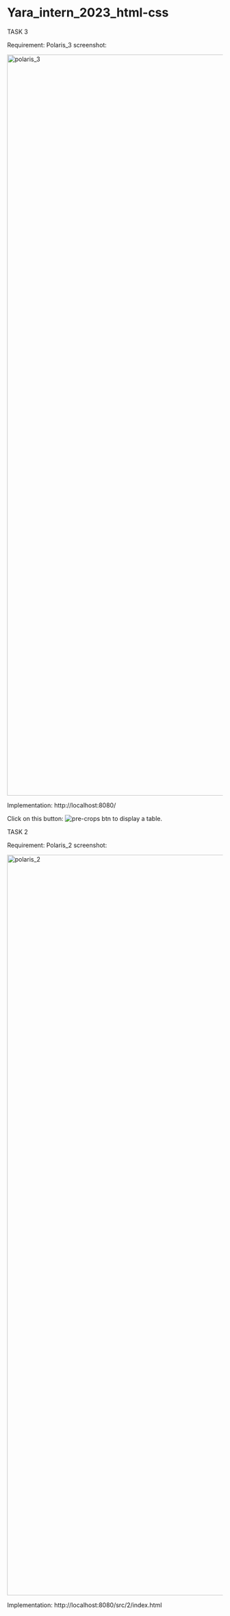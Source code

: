 # Yara_intern_2023_html-css

TASK 3

Requirement: Polaris_3 screenshot:


<img width="1727" alt="polaris_3" src="https://user-images.githubusercontent.com/124030196/216259586-39636985-6725-4fe7-800c-0fc33ace620b.png">

Implementation:  http://localhost:8080/

Click on this button: ![pre-crops btn](https://user-images.githubusercontent.com/124030196/216260289-9190e134-9306-412c-963d-ca18fabc02c7.png)  to display a table.

TASK 2 

Requirement: Polaris_2 screenshot:

<img width="1726" alt="polaris_2" src="https://user-images.githubusercontent.com/124030196/216376013-cf20d6d5-351b-480b-b203-850f0cda4902.png">

Implementation:  http://localhost:8080/src/2/index.html
